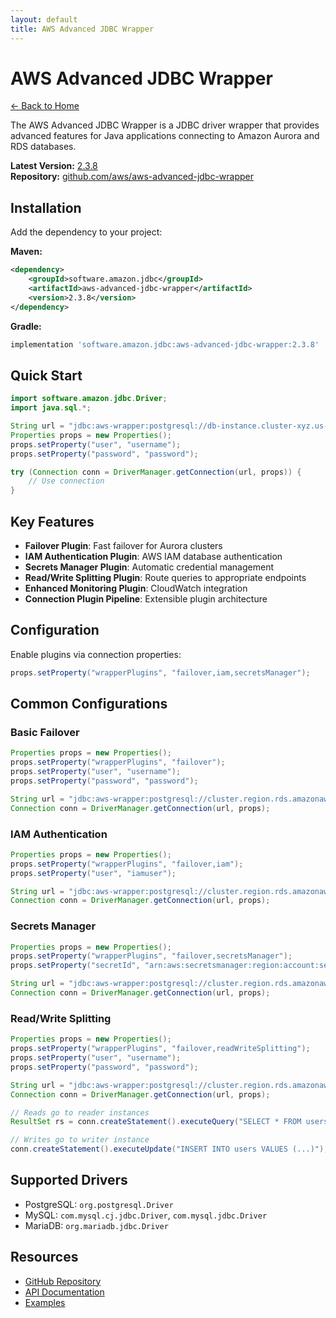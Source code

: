 ```yaml
---
layout: default
title: AWS Advanced JDBC Wrapper
---
```


# AWS Advanced JDBC Wrapper

[← Back to Home](/)

The AWS Advanced JDBC Wrapper is a JDBC driver wrapper that provides advanced features for Java applications connecting to Amazon Aurora and RDS databases.

**Latest Version:** [2.3.8](https://github.com/aws/aws-advanced-jdbc-wrapper/releases/tag/2.3.8)  
**Repository:** [github.com/aws/aws-advanced-jdbc-wrapper](https://github.com/aws/aws-advanced-jdbc-wrapper)

## Installation

Add the dependency to your project:

**Maven:**
```xml
<dependency>
    <groupId>software.amazon.jdbc</groupId>
    <artifactId>aws-advanced-jdbc-wrapper</artifactId>
    <version>2.3.8</version>
</dependency>
```

**Gradle:**
```gradle
implementation 'software.amazon.jdbc:aws-advanced-jdbc-wrapper:2.3.8'
```

## Quick Start

```java
import software.amazon.jdbc.Driver;
import java.sql.*;

String url = "jdbc:aws-wrapper:postgresql://db-instance.cluster-xyz.us-east-1.rds.amazonaws.com:5432/mydb";
Properties props = new Properties();
props.setProperty("user", "username");
props.setProperty("password", "password");

try (Connection conn = DriverManager.getConnection(url, props)) {
    // Use connection
}
```

## Key Features

- **Failover Plugin**: Fast failover for Aurora clusters
- **IAM Authentication Plugin**: AWS IAM database authentication
- **Secrets Manager Plugin**: Automatic credential management
- **Read/Write Splitting Plugin**: Route queries to appropriate endpoints
- **Enhanced Monitoring Plugin**: CloudWatch integration
- **Connection Plugin Pipeline**: Extensible plugin architecture

## Configuration

Enable plugins via connection properties:

```java
props.setProperty("wrapperPlugins", "failover,iam,secretsManager");
```

## Common Configurations

### Basic Failover

```java
Properties props = new Properties();
props.setProperty("wrapperPlugins", "failover");
props.setProperty("user", "username");
props.setProperty("password", "password");

String url = "jdbc:aws-wrapper:postgresql://cluster.region.rds.amazonaws.com:5432/mydb";
Connection conn = DriverManager.getConnection(url, props);
```

### IAM Authentication

```java
Properties props = new Properties();
props.setProperty("wrapperPlugins", "failover,iam");
props.setProperty("user", "iamuser");

String url = "jdbc:aws-wrapper:postgresql://cluster.region.rds.amazonaws.com:5432/mydb";
Connection conn = DriverManager.getConnection(url, props);
```

### Secrets Manager

```java
Properties props = new Properties();
props.setProperty("wrapperPlugins", "failover,secretsManager");
props.setProperty("secretId", "arn:aws:secretsmanager:region:account:secret:name");

String url = "jdbc:aws-wrapper:postgresql://cluster.region.rds.amazonaws.com:5432/mydb";
Connection conn = DriverManager.getConnection(url, props);
```

### Read/Write Splitting

```java
Properties props = new Properties();
props.setProperty("wrapperPlugins", "failover,readWriteSplitting");
props.setProperty("user", "username");
props.setProperty("password", "password");

String url = "jdbc:aws-wrapper:postgresql://cluster.region.rds.amazonaws.com:5432/mydb";
Connection conn = DriverManager.getConnection(url, props);

// Reads go to reader instances
ResultSet rs = conn.createStatement().executeQuery("SELECT * FROM users");

// Writes go to writer instance
conn.createStatement().executeUpdate("INSERT INTO users VALUES (...)");
```

## Supported Drivers

- PostgreSQL: `org.postgresql.Driver`
- MySQL: `com.mysql.cj.jdbc.Driver`, `com.mysql.jdbc.Driver`
- MariaDB: `org.mariadb.jdbc.Driver`

## Resources

- [GitHub Repository](https://github.com/aws/aws-advanced-jdbc-wrapper)
- [API Documentation](https://github.com/aws/aws-advanced-jdbc-wrapper/tree/main/docs)
- [Examples](https://github.com/aws/aws-advanced-jdbc-wrapper/tree/main/examples)
